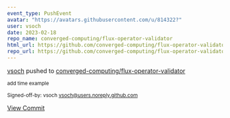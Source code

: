 ```yaml
---
event_type: PushEvent
avatar: "https://avatars.githubusercontent.com/u/814322?"
user: vsoch
date: 2023-02-18
repo_name: converged-computing/flux-operator-validator
html_url: https://github.com/converged-computing/flux-operator-validator/commit/b7dd6894d553c1bd245352a032b39289282bf24b
repo_url: https://github.com/converged-computing/flux-operator-validator
---
```


<a href='https://github.com/vsoch' target='_blank'>vsoch</a> pushed to <a href='https://github.com/converged-computing/flux-operator-validator' target='_blank'>converged-computing/flux-operator-validator</a>

<small>add time example

Signed-off-by: vsoch <vsoch@users.noreply.github.com></small>

<a href='https://github.com/converged-computing/flux-operator-validator/commit/b7dd6894d553c1bd245352a032b39289282bf24b' target='_blank'>View Commit</a>